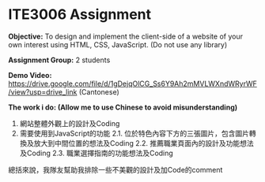 # ITE3006 Assignment
**Objective:** 
To design and implement the client-side of a website of your own interest using HTML, CSS, JavaScript. (Do not use any library)

**Assignment Group:**  2 students

**Demo Video:** https://drive.google.com/file/d/1gDejqOlCG_Ss6Y9Ah2mMVLWXndWRyrWF/view?usp=drive_link (Cantonese)

**The work i do: (Allow me to use Chinese to avoid misunderstanding)**
 1. 網站整體外觀上的設計及Coding
 2. 需要使用到JavaScript的功能
	2.1. 位於特色內容下方的三張圖片，包含圖片轉換及放大到中間位置的想法及Coding
	2.2. 推薦職業頁面內的設計及功能想法及Coding
	2.3. 職業選擇指南的功能想法及Coding

總括來說，我隊友幫助我排除一些不美觀的設計及加Code的comment
